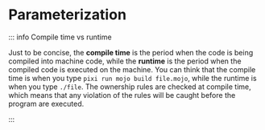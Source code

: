 # Parameterization

::: info Compile time vs runtime

Just to be concise, the **compile time** is the period when the code is being compiled into machine code, while the **runtime** is the period when the compiled code is executed on the machine. You can think that the compile time is when you type `pixi run mojo build file.mojo`, while the runtime is when you type `./file`. The ownership rules are checked at compile time, which means that any violation of the rules will be caught before the program are executed.

:::
